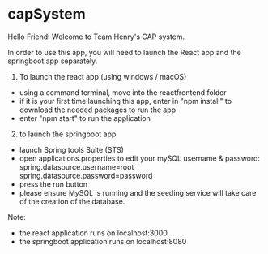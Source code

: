 # capSystem

Hello Friend! Welcome to Team Henry's CAP system. 

In order to use this app, you will need to launch the React app and the springboot app separately.  

1. To launch the react app (using windows / macOS)
- using a command terminal, move into the reactfrontend folder 
- if it is your first time launching this app, enter in "npm install" to download the needed packages to run the app 
- enter "npm start" to run the application 

2. to launch the springboot app 
- launch Spring tools Suite (STS) 
- open applications.properties to edit your mySQL username & password:
    spring.datasource.username=root
    spring.datasource.password=password
- press the run button 
- please ensure MySQL is running and the seeding service will take care of the creation of the database. 

Note: 
- the react application runs on localhost:3000 
- the springboot application runs on localhost:8080 
